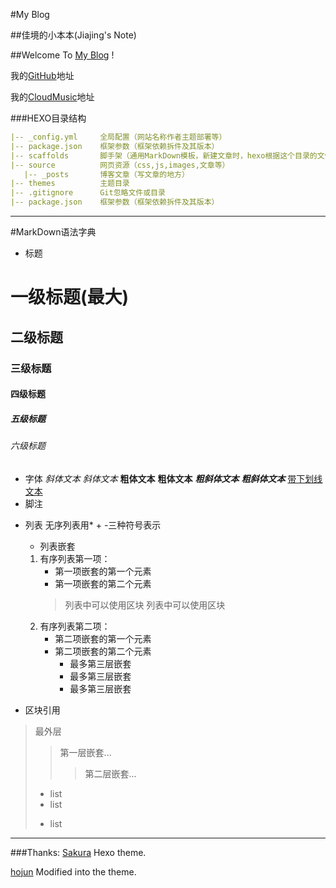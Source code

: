 #My Blog

##佳境的小本本(Jiajing's Note)

##Welcome To [My Blog](www.shmily-qjj.github.io) !

我的[GitHub](https://github.com/Shmilyqjj)地址

我的[CloudMusic](http://music.163.com/artist?id=13610347)地址





###HEXO目录结构
```yml
|-- _config.yml     全局配置（网站名称作者主题部署等）
|-- package.json    框架参数（框架依赖拆件及其版本）
|-- scaffolds       脚手架（通用MarkDown模板，新建文章时，hexo根据这个目录的文件进行构建）
|-- source          网页资源（css,js,images,文章等）
   |-- _posts       博客文章（写文章的地方）
|-- themes          主题目录
|-- .gitignore      Git忽略文件或目录
|-- package.json    框架参数（框架依赖拆件及其版本）
```


* * *
#MarkDown语法字典
* 标题
# 一级标题(最大)
## 二级标题
### 三级标题
#### 四级标题
##### 五级标题
###### 六级标题
* 字体
*斜体文本*
_斜体文本_
**粗体文本**
__粗体文本__
***粗斜体文本***
___粗斜体文本___
<u>带下划线文本</u>
* 脚注
[^要注明的文本]: xxxxxxxxx
* 列表
无序列表用* + -三种符号表示
    * 列表嵌套
    1. 有序列表第一项：
        - 第一项嵌套的第一个元素
        - 第一项嵌套的第二个元素
        > 列表中可以使用区块
        > 列表中可以使用区块
    2. 有序列表第二项：
        - 第二项嵌套的第一个元素
        - 第二项嵌套的第二个元素
            * 最多第三层嵌套
            + 最多第三层嵌套
            - 最多第三层嵌套

* 区块引用
> 最外层
> > 第一层嵌套...
> > > 第二层嵌套...
> * list
> * list
> + list

- - -











###Thanks:
[Sakura](https://github.com/mashirozx/Sakura/) Hexo theme.

[hojun](https://sakura.hojun.cn) Modified into the theme.

